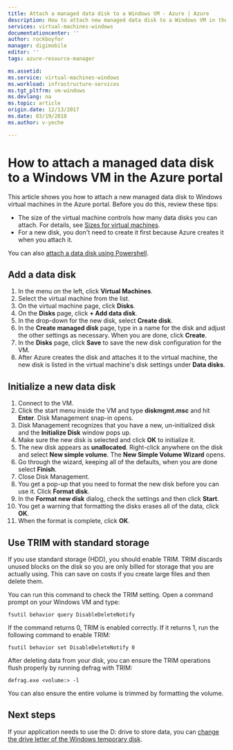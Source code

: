 ```yaml
---
title: Attach a managed data disk to a Windows VM - Azure | Azure
description: How to attach new managed data disk to a Windows VM in the Azure portal using the Resource Manager deployment model.
services: virtual-machines-windows
documentationcenter: ''
author: rockboyfor
manager: digimobile
editor: ''
tags: azure-resource-manager

ms.assetid: 
ms.service: virtual-machines-windows
ms.workload: infrastructure-services
ms.tgt_pltfrm: vm-windows
ms.devlang: na
ms.topic: article
origin.date: 12/13/2017
ms.date: 03/19/2018
ms.author: v-yeche

---
```

# How to attach a managed data disk to a Windows VM in the Azure portal

This article shows you how to attach a new managed data disk to Windows virtual machines in the Azure portal. Before you do this, review these tips:

* The size of the virtual machine controls how many data disks you can attach. For details, see [Sizes for virtual machines](sizes.md).
* For a new disk, you don't need to create it first because Azure creates it when you attach it.

You can also [attach a data disk using Powershell](attach-disk-ps.md).

## Add a data disk
1. In the menu on the left, click **Virtual Machines**.
2. Select the virtual machine from the list.
3. On the virtual machine page, click **Disks**.
4. On the **Disks** page, click **+ Add data disk**.
5. In the drop-down for the new disk, select **Create disk**.
6. In the **Create managed disk** page, type in a name for the disk and adjust the other settings as necessary. When you are done, click **Create**.
7. In the **Disks** page, click **Save** to save the new disk configuration for the VM.
8. After Azure creates the disk and attaches it to the virtual machine, the new disk is listed in the virtual machine's disk settings under **Data disks**.

## Initialize a new data disk

1. Connect to the VM.
1. Click the start menu inside the VM and type **diskmgmt.msc** and hit **Enter**. Disk Management snap-in opens.
2. Disk Management recognizes that you have a new, un-initialized disk and the **Initialize Disk** window pops up.
3. Make sure the new disk is selected and click **OK** to initialize it.
4. The new disk appears as **unallocated**. Right-click anywhere on the disk and select **New simple volume**. The **New Simple Volume Wizard** opens.
5. Go through the wizard, keeping all of the defaults, when you are done select **Finish**.
6. Close Disk Management.
7. You get a pop-up that you need to format the new disk before you can use it. Click **Format disk**.
8. In the **Format new disk** dialog, check the settings and then click **Start**.
9. You get a warning that formatting the disks erases all of the data, click **OK**.
10. When the format is complete, click **OK**.

## Use TRIM with standard storage

If you use standard storage (HDD), you should enable TRIM. TRIM discards unused blocks on the disk so you are only billed for storage that you are actually using. This can save on costs if you create large files and then delete them. 

You can run this command to check the TRIM setting. Open a command prompt on your Windows VM and type:

```
fsutil behavior query DisableDeleteNotify
```

If the command returns 0, TRIM is enabled correctly. If it returns 1, run the following command to enable TRIM:
```
fsutil behavior set DisableDeleteNotify 0
```

After deleting data from your disk, you can ensure the TRIM operations flush properly by running defrag with TRIM:

```
defrag.exe <volume:> -l
```

You can also ensure the entire volume is trimmed by formatting the volume.

## Next steps
If your application needs to use the D: drive to store data, you can [change the drive letter of the Windows temporary disk](change-drive-letter.md?toc=%2fvirtual-machines%2fwindows%2fclassic%2ftoc.json).
<!-- Update_Description: update meta properties, wording update -->